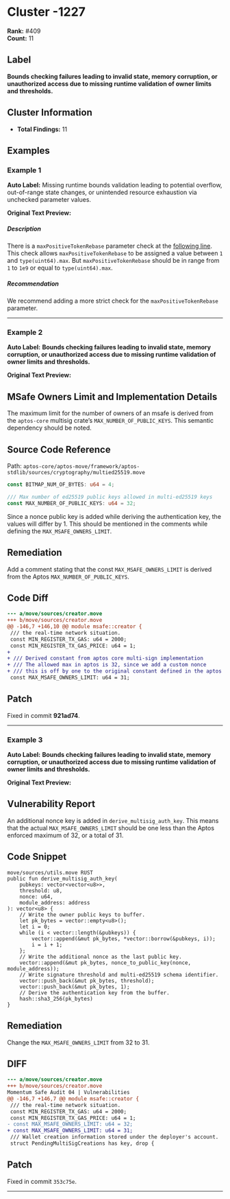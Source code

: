 # Cluster -1227

**Rank:** #409  
**Count:** 11  

## Label
**Bounds checking failures leading to invalid state, memory corruption, or unauthorized access due to missing runtime validation of owner limits and thresholds.**

## Cluster Information
- **Total Findings:** 11

## Examples

### Example 1

**Auto Label:** Missing runtime bounds validation leading to potential overflow, out-of-range state changes, or unintended resource exhaustion via unchecked parameter values.  

**Original Text Preview:**

##### Description
There is a `maxPositiveTokenRebase` parameter check at the [following line](https://github.com/lidofinance/core/blob/efeff81c18f85451ebf98e8fd8bb78b8eb0095f6/contracts/0.8.9/sanity_checks/OracleReportSanityChecker.sol#L880). This check allows `maxPositiveTokenRebase` to be assigned a value between `1` and `type(uint64).max`. But `maxPositiveTokenRebase` should be in range from `1` to `1e9` or equal to `type(uint64).max`.

##### Recommendation
We recommend adding a more strict check for the `maxPositiveTokenRebase` parameter.

---
### Example 2

**Auto Label:** **Bounds checking failures leading to invalid state, memory corruption, or unauthorized access due to missing runtime validation of owner limits and thresholds.**  

**Original Text Preview:**

## MSafe Owners Limit and Implementation Details

The maximum limit for the number of owners of an msafe is derived from the `aptos-core` multisig crate’s `MAX_NUMBER_OF_PUBLIC_KEYS`. This semantic dependency should be noted.

## Source Code Reference

Path: `aptos-core/aptos-move/framework/aptos-stdlib/sources/cryptography/multied25519.move`

```rust
const BITMAP_NUM_OF_BYTES: u64 = 4;

/// Max number of ed25519 public keys allowed in multi-ed25519 keys
const MAX_NUMBER_OF_PUBLIC_KEYS: u64 = 32;
```

Since a nonce public key is added while deriving the authentication key, the values will differ by 1. This should be mentioned in the comments while defining the `MAX_MSAFE_OWNERS_LIMIT`.

## Remediation

Add a comment stating that the const `MAX_MSAFE_OWNERS_LIMIT` is derived from the Aptos `MAX_NUMBER_OF_PUBLIC_KEYS`.

## Code Diff

```diff
--- a/move/sources/creator.move
+++ b/move/sources/creator.move
@@ -146,7 +146,10 @@ module msafe::creator {
 /// the real-time network situation.
 const MIN_REGISTER_TX_GAS: u64 = 2000;
 const MIN_REGISTER_TX_GAS_PRICE: u64 = 1;
+
+ /// Derived constant from aptos core multi-sign implementation
+ /// The allowed max in aptos is 32, since we add a custom nonce
+ /// this is off by one to the original constant defined in the aptos
 const MAX_MSAFE_OWNERS_LIMIT: u64 = 31;
```

## Patch

Fixed in commit **921ad74**.

---
### Example 3

**Auto Label:** **Bounds checking failures leading to invalid state, memory corruption, or unauthorized access due to missing runtime validation of owner limits and thresholds.**  

**Original Text Preview:**

## Vulnerability Report

An additional nonce key is added in `derive_multisig_auth_key`. This means that the actual `MAX_MSAFE_OWNERS_LIMIT` should be one less than the Aptos enforced maximum of 32, or a total of 31.

## Code Snippet

```move
move/sources/utils.move RUST
public fun derive_multisig_auth_key(
    pubkeys: vector<vector<u8>>,
    threshold: u8,
    nonce: u64,
    module_address: address
): vector<u8> {
    // Write the owner public keys to buffer.
    let pk_bytes = vector::empty<u8>();
    let i = 0;
    while (i < vector::length(&pubkeys)) {
        vector::append(&mut pk_bytes, *vector::borrow(&pubkeys, i));
        i = i + 1;
    };
    // Write the additional nonce as the last public key.
    vector::append(&mut pk_bytes, nonce_to_public_key(nonce, module_address));
    // Write signature threshold and multi-ed25519 schema identifier.
    vector::push_back(&mut pk_bytes, threshold);
    vector::push_back(&mut pk_bytes, 1);
    // Derive the authentication key from the buffer.
    hash::sha3_256(pk_bytes)
}
```

## Remediation

Change the `MAX_MSAFE_OWNERS_LIMIT` from 32 to 31.

## DIFF

```diff
--- a/move/sources/creator.move
+++ b/move/sources/creator.move
Momentum Safe Audit 04 | Vulnerabilities
@@ -146,7 +146,7 @@ module msafe::creator {
 /// the real-time network situation.
 const MIN_REGISTER_TX_GAS: u64 = 2000;
 const MIN_REGISTER_TX_GAS_PRICE: u64 = 1;
- const MAX_MSAFE_OWNERS_LIMIT: u64 = 32;
+ const MAX_MSAFE_OWNERS_LIMIT: u64 = 31;
 /// Wallet creation information stored under the deployer's account.
 struct PendingMultiSigCreations has key, drop {
```

## Patch

Fixed in commit `353c75e`.

---
